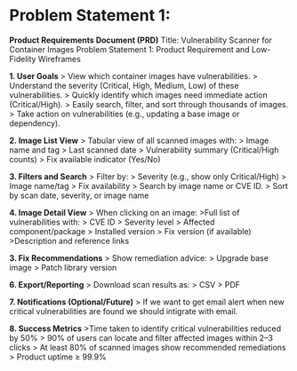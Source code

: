 # Problem Statement 1:
 **Product Requirements Document (PRD)**
Title: Vulnerability Scanner for Container Images
Problem Statement 1: Product Requirement and Low-Fidelity Wireframes

**1. User Goals**
    > View which container images have vulnerabilities.
    > Understand the severity (Critical, High, Medium, Low) of these vulnerabilities.
    > Quickly identify which images need immediate action (Critical/High).
    > Easily search, filter, and sort through thousands of images.
    > Take action on vulnerabilities (e.g., updating a base image or dependency).
    
**2. Image List View**
    > Tabular view of all scanned images with:
        > Image name and tag
        > Last scanned date
        > Vulnerability summary (Critical/High counts)
        > Fix available indicator (Yes/No)
        
**3. Filters and Search**
    > Filter by:
        > Severity (e.g., show only Critical/High)
        > Image name/tag
        > Fix availability
    > Search by image name or CVE ID.
    > Sort by scan date, severity, or image name

**4. Image Detail View**
    > When clicking on an image:
        >Full list of vulnerabilities with:
            > CVE ID
            > Severity level
            > Affected component/package
            > Installed version
            > Fix version (if available)
            >Description and reference links

**3. Fix Recommendations**
    > Show remediation advice:
        > Upgrade base image
        > Patch library version

**6. Export/Reporting**
    > Download scan results as:
        > CSV
        > PDF
        
**7. Notifications (Optional/Future)**
    > If we want to get email alert when new critical vulnerabilities are found we should intigrate with email.
    
**8. Success Metrics**
    >Time taken to identify critical vulnerabilities reduced by 50%
    > 90% of users can locate and filter affected images within 2–3 clicks
    > At least 80% of scanned images show recommended remediations
    > Product uptime ≥ 99.9%




            
